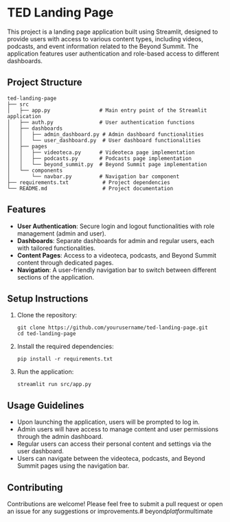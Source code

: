 # TED Landing Page

This project is a landing page application built using Streamlit, designed to provide users with access to various content types, including videos, podcasts, and event information related to the Beyond Summit. The application features user authentication and role-based access to different dashboards.

## Project Structure

```
ted-landing-page
├── src
│   ├── app.py                # Main entry point of the Streamlit application
│   ├── auth.py               # User authentication functions
│   ├── dashboards
│   │   ├── admin_dashboard.py # Admin dashboard functionalities
│   │   └── user_dashboard.py  # User dashboard functionalities
│   ├── pages
│   │   ├── videoteca.py      # Videoteca page implementation
│   │   ├── podcasts.py       # Podcasts page implementation
│   │   └── beyond_summit.py  # Beyond Summit page implementation
│   └── components
│       └── navbar.py         # Navigation bar component
├── requirements.txt           # Project dependencies
└── README.md                  # Project documentation
```

## Features

- **User Authentication**: Secure login and logout functionalities with role management (admin and user).
- **Dashboards**: Separate dashboards for admin and regular users, each with tailored functionalities.
- **Content Pages**: Access to a videoteca, podcasts, and Beyond Summit content through dedicated pages.
- **Navigation**: A user-friendly navigation bar to switch between different sections of the application.

## Setup Instructions

1. Clone the repository:
   ```
   git clone https://github.com/yourusername/ted-landing-page.git
   cd ted-landing-page
   ```

2. Install the required dependencies:
   ```
   pip install -r requirements.txt
   ```

3. Run the application:
   ```
   streamlit run src/app.py
   ```

## Usage Guidelines

- Upon launching the application, users will be prompted to log in.
- Admin users will have access to manage content and user permissions through the admin dashboard.
- Regular users can access their personal content and settings via the user dashboard.
- Users can navigate between the videoteca, podcasts, and Beyond Summit pages using the navigation bar.

## Contributing

Contributions are welcome! Please feel free to submit a pull request or open an issue for any suggestions or improvements.#   b e y o n d _ p l a t f o r m _ u l t i m a t e  
 